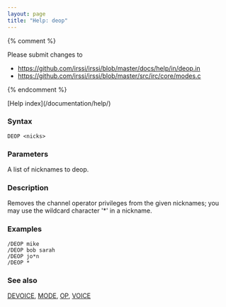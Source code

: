 ```yaml
---
layout: page
title: "Help: deop"
---
```


{% comment %}

Please submit changes to
- https://github.com/irssi/irssi/blob/master/docs/help/in/deop.in
- https://github.com/irssi/irssi/blob/master/src/irc/core/modes.c


{% endcomment %}
<nav markdown="1">
[Help index](/documentation/help/)
</nav>

### Syntax ###

<div class="highlight irssisyntax"><pre style="\-\-cmdlen:4ch"><code><span class="synB">DEOP</span> <span class="synB05">&lt;nicks></span></code></pre></div>



### Parameters ###

A list of nicknames to deop.

### Description ###

Removes the channel operator privileges from the given nicknames; you may
use the wildcard character '*' in a nickname.

### Examples ###

    /DEOP mike
    /DEOP bob sarah
    /DEOP jo*n
    /DEOP *

### See also ###
[DEVOICE](/documentation/help/devoice/), [MODE](/documentation/help/mode/), [OP](/documentation/help/op/), [VOICE](/documentation/help/voice/)

